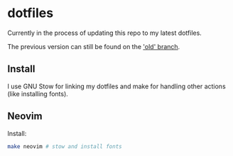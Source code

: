 # dotfiles

Currently in the process of updating this repo to my latest dotfiles.

The previous version can still be found on the
['old' branch](https://github.com/brycecary/dotfiles/tree/old).

## Install

I use GNU Stow for linking my dotfiles and make for handling other actions
(like installing fonts).

## Neovim

Install:

```bash
make neovim # stow and install fonts
```
